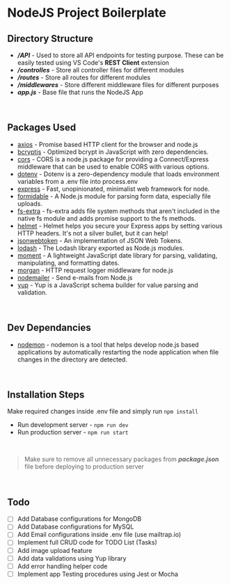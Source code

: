 # NodeJS Project Boilerplate

## Directory Structure

- ***/API*** - Used to store all API endpoints for testing purpose. These can be easily tested using VS Code's **REST Client** extension
- ***/controlles*** - Store all controller files for different modules
- ***/routes*** - Store all routes for different modules
- ***/middlewares*** - Store different middleware files for different purposes
- ***app.js*** - Base file that runs the NodeJS App

<br />

## Packages Used
- [axios](https://www.npmjs.com/package/axios) - Promise based HTTP client for the browser and node.js
- [bcryptjs](https://www.npmjs.com/package/bcryptjs) - Optimized bcrypt in JavaScript with zero dependencies.
- [cors](https://www.npmjs.com/package/cors) - CORS is a node.js package for providing a Connect/Express middleware that can be used to enable CORS with various options.
- [dotenv](https://www.npmjs.com/package/dotenv) - Dotenv is a zero-dependency module that loads environment variables from a .env file into process.env
- [express](https://www.npmjs.com/package/express) - Fast, unopinionated, minimalist web framework for node.
- [formidable](https://www.npmjs.com/package/formidable) - A Node.js module for parsing form data, especially file uploads.
- [fs-extra](https://www.npmjs.com/package/fs-extra) - fs-extra adds file system methods that aren't included in the native fs module and adds promise support to the fs methods.
- [helmet](https://www.npmjs.com/package/helmet) - Helmet helps you secure your Express apps by setting various HTTP headers. It's not a silver bullet, but it can help!
- [jsonwebtoken](https://www.npmjs.com/package/jsonwebtoken) - An implementation of JSON Web Tokens.
- [lodash](https://www.npmjs.com/package/lodash) - The Lodash library exported as Node.js modules.
- [moment](https://www.npmjs.com/package/moment) - A lightweight JavaScript date library for parsing, validating, manipulating, and formatting dates.
- [morgan](https://www.npmjs.com/package/morgan) - HTTP request logger middleware for node.js
- [nodemailer](https://www.npmjs.com/package/nodemailer) - Send e-mails from Node.js
- [yup](https://www.npmjs.com/package/yup) - Yup is a JavaScript schema builder for value parsing and validation.

<br />

## Dev Dependancies

- [nodemon](https://www.npmjs.com/package/nodemon) - nodemon is a tool that helps develop node.js based applications by automatically restarting the node application when file changes in the directory are detected.

<br />

## Installation Steps

Make required changes inside .env file and simply run
``npm install``

- Run development server - ``npm run dev``
- Run production server - ``npm run start``


<br />

> Make sure to remove all unnecessary packages from ***package.json*** file before deploying to production server

<br />

## Todo

- [ ] Add Database configurations for MongoDB
- [ ] Add Database configurations for MySQL
- [ ] Add Email configurations inside .env file (use mailtrap.io)
- [ ] Implement full CRUD code for TODO List (Tasks)
- [ ] Add image upload feature
- [ ] Add data validations using Yup library
- [ ] Add error handling helper code
- [ ] Implement app Testing procedures using Jest or Mocha